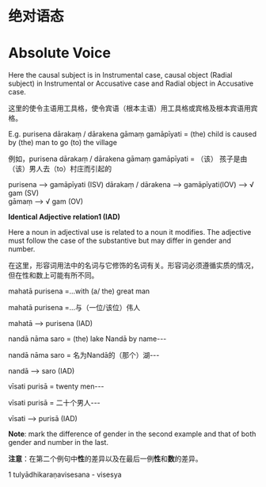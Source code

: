 # 绝对语态
# **Absolute Voice** 
 Here the causal subject is in Instrumental case, causal object (Radial 
subject) in Instrumental or Accusative case and Radial object in Accusative 
case.

这里的使令主语用工具格，使令宾语（根本主语）用工具格或宾格及根本宾语用宾格。

 E.g. purisena dārakaṃ / dārakena gāmaṃ   gamāpīyati = (the) child is caused                                                                                                                                                                                                                                                            by (the) man to go (to) the village

 例如，purisena dārakaṃ / dārakena gāmaṃ gamāpīyati = （该） 孩子是由（该）男人去（to）村庄而引起的
 
  purisena    -->     gamāpīyati (ISV) 
   dārakaṃ / dārakena   -->  gamāpīyati(IOV)        -->       √ gam (SV)                    
gāmaṃ   -->   √ gam (OV) 

 **Identical Adjective relation1 (IAD)** 

 Here a noun in adjectival use is related to a noun it modifies. The 
adjective must follow the case of the substantive but may differ in gender and 
number.

在这里，形容词用法中的名词与它修饰的名词有关。形容词必须遵循实质的情况，但在性和数上可能有所不同。



 mahatā purisena =...with (a/ the) great man 

 mahatā purisena =...与（一位/该位）伟人
 
 mahatā --> purisena (IAD) 
 
 nandā nāma saro = (the) lake Nandā by name--- 
 
 nandā nāma saro = 名为Nandā的（那个）湖---

 nandā  --> saro (IAD)
 
  vīsati purisā = twenty men--- 
  
  vīsati purisā = 二十个男人---

  vīsati       -->       purisā (IAD) 


**Note**: mark the difference of gender in the second example and that of both 
gender and number in the last.

**注意**：在第二个例句中**性**的差异以及在最后一例**性**和**数**的差异。

 1 tulyādhikaraṇavisesana - visesya